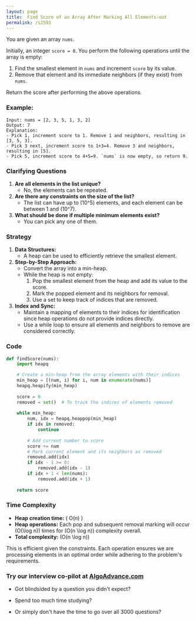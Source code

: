 ```yaml
---
layout: page
title:  Find Score of an Array After Marking All Elements-out
permalink: /s2593
---
```

You are given an array `nums`.

Initially, an integer `score = 0`. You perform the following operations until the array is empty:

1. Find the smallest element in `nums` and increment `score` by its value.
2. Remove that element and its immediate neighbors (if they exist) from `nums`.

Return the score after performing the above operations.

### Example:
```plaintext
Input: nums = [2, 3, 5, 1, 3, 2]
Output: 7
Explanation:
- Pick 1, increment score to 1. Remove 1 and neighbors, resulting in [3, 5, 3].
- Pick 3 next, increment score to 1+3=4. Remove 3 and neighbors, resulting in [5].
- Pick 5, increment score to 4+5=9. `nums` is now empty, so return 9.
```

### Clarifying Questions
1. **Are all elements in the list unique?**
    - No, the elements can be repeated.
2. **Are there any constraints on the size of the list?**
    - The list can have up to \(10^5\) elements, and each element can be between 1 and \(10^7\).
3. **What should be done if multiple minimum elements exist?**
    - You can pick any one of them.

### Strategy
1. **Data Structures:**
    - A heap can be used to efficiently retrieve the smallest element.
2. **Step-by-Step Approach:**
    - Convert the array into a min-heap.
    - While the heap is not empty:
        1. Pop the smallest element from the heap and add its value to the score.
        2. Mark the popped element and its neighbors for removal.
        3. Use a set to keep track of indices that are removed.
3. **Index and Sync:**
    - Maintain a mapping of elements to their indices for identification since heap operations do not provide indices directly.
    - Use a while loop to ensure all elements and neighbors to remove are considered correctly.

### Code
```python
def findScore(nums):
    import heapq

    # Create a min-heap from the array elements with their indices
    min_heap = [(num, i) for i, num in enumerate(nums)]
    heapq.heapify(min_heap)
    
    score = 0
    removed = set()  # To track the indices of elements removed
    
    while min_heap:
        num, idx = heapq.heappop(min_heap)
        if idx in removed:
            continue
        
        # Add current number to score
        score += num
        # Mark current element and its neighbors as removed
        removed.add(idx)
        if idx - 1 >= 0:
            removed.add(idx - 1)
        if idx + 1 < len(nums):
            removed.add(idx + 1)
    
    return score
```

### Time Complexity
- **Heap creation time:** \( O(n) \)
- **Heap operations:** Each pop and subsequent removal marking will occur \(O(\log n)\) times for \(O(n \log n)\) complexity overall.
- **Total complexity:** \(O(n \log n)\)

This is efficient given the constraints. Each operation ensures we are processing elements in an optimal order while adhering to the problem's requirements.


### Try our interview co-pilot at [AlgoAdvance.com](https://algoAdvance.com)

- Got blindsided by a question you didn't expect?

- Spend too much time studying?

- Or simply don't have the time to go over all 3000 questions?

